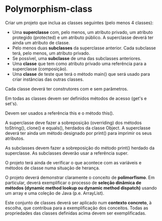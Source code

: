 # Polymorphism-class

Criar um projeto que inclua as classes seguintes (pelo menos 4 classes):

- Uma **superclasse** com, pelo menos, um atributo privado, um atributo protegido (protected) e um atributo público. A superclasse deverá ter ainda um atributo de classe.
- Pelo menos duas **subclasses** da superclasse anterior. Cada subclasse terá, pelo menos, um atributo privado.
- Se possível, uma **subclasse** de uma das subclasses anteriores.
- Uma **classe** que tem como atributo privado uma referência para a superclasse (composição).
- Uma **classe** de teste que terá o método main() que será usado para criar instâncias das outras classes.

Cada classe deverá ter construtores com e sem parâmetros.

Em todas as classes devem ser definidos métodos de acesso (get's e set's).

Devem ser usados a referência this e o método this().

A superclasse deve fazer a sobreposição (overriding) dos métodos toString(), clone() e equals(), herdados da classe Object. A superclasse deverá ter ainda um método designado por print() para imprimir os seus atributos.

As subclasses devem fazer a sobreposição do método print() herdado da superclasse. As subclasses deverão usar a referência super.

O projeto terá ainda de verificar o que acontece com as variáveis e métodos de classe numa situação de herança.

O projeto deverá demonstrar claramente o conceito de **polimorfismo**. Em particular, deverá exemplificar o processo de **seleção dinâmica de métodos (dynamic method lookup ou dynamic method dispatch)** usando um array e uma coleção de Java (p.e. ArrayList).

Este conjunto de classes deverá ser aplicado num **contexto concreto**, à escolha, que contribua para a exemplificação dos conceitos. Todas as propriedades das classes definidas acima devem ser exemplificadas.
